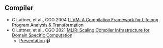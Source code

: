 ## Compiler

- C Lattner, et al., CGO 2004 [LLVM: A Compilation Framework for Lifelong Program Analysis & Transformation](https://dl.acm.org/doi/pdf/10.5555/977395.977673)
- C Lattner, et al., CGO 2021 [MLIR: Scaling Compiler Infrastructure for Domain Specific Computation](https://rcs.uwaterloo.ca/~ali/cs842-s23/papers/mlir.pdf)
  - [Presentation](https://www.youtube.com/watch?v=C_MdJu70z2o) 📹
